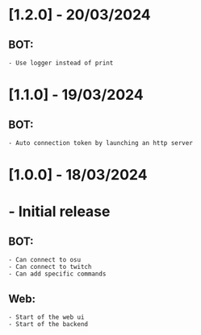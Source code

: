 # [1.2.0] - 20/03/2024
## BOT:
    - Use logger instead of print

# [1.1.0] - 19/03/2024
## BOT:
    - Auto connection token by launching an http server

# [1.0.0] - 18/03/2024
# - Initial release
## BOT:
    - Can connect to osu
    - Can connect to twitch
    - Can add specific commands

## Web:
    - Start of the web ui
    - Start of the backend